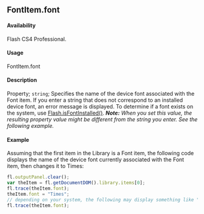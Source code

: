 ## FontItem.font

#### Availability

Flash CS4 Professional.

#### Usage

FontItem.font

#### Description

Property; `string`; Specifies the name of the device font associated with the Font item. If you enter a string that does not correspond to an installed device font, an error message is displayed. To determine if a font exists on the system, use [Flash.isFontInstalled()](../Flash_object/Flash37.md).
***Note:** When you set this value, the resulting property value might be different from the string you enter. See the following example.*

#### Example

Assuming that the first item in the Library is a Font item, the following code displays the name of the device font currently associated with the Font item, then changes it to Times:

```javascript
fl.outputPanel.clear();
var theItem = fl.getDocumentDOM().library.items[0];
fl.trace(theItem.font);
theItem.font = "Times";
// depending on your system, the following may display something like "Times-Roman"
fl.trace(theItem.font);
```
